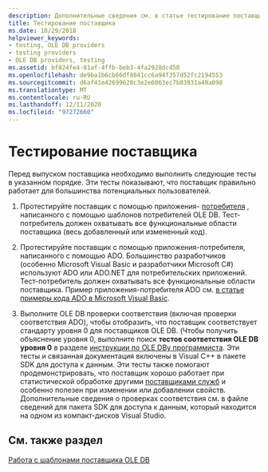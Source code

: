 ```yaml
---
description: Дополнительные сведения см. в статье тестирование поставщика
title: Тестирование поставщика
ms.date: 10/29/2018
helpviewer_keywords:
- testing, OLE DB providers
- testing providers
- OLE DB providers, testing
ms.assetid: bf824fe4-81af-4ffb-beb3-4fa2928dc450
ms.openlocfilehash: de9ba1b6cb66df8041cc6a94f357d52fc2194553
ms.sourcegitcommit: d6af41e42699628c3e2e6063ec7b03931a49a098
ms.translationtype: MT
ms.contentlocale: ru-RU
ms.lasthandoff: 12/11/2020
ms.locfileid: "97272660"
---
```

# <a name="testing-your-provider"></a>Тестирование поставщика

Перед выпуском поставщика необходимо выполнить следующие тесты в указанном порядке. Эти тесты показывают, что поставщик правильно работает для большинства потенциальных пользователей.

1. Протестируйте поставщик с помощью приложения- [потребителя](../../data/oledb/creating-an-ole-db-consumer.md) , написанного с помощью шаблонов потребителей OLE DB. Тест-потребитель должен охватывать все функциональные области поставщика (весь добавленный или измененный код).

1. Протестируйте поставщик с помощью приложения-потребителя, написанного с помощью ADO. Большинство разработчиков (особенно Microsoft Visual Basic и разработчики Microsoft C#) используют ADO или ADO.NET для потребительских приложений. Тест-потребитель должен охватывать все функциональные области поставщика. Пример приложения-потребителя ADO см. [в статье примеры кода ADO в Microsoft Visual Basic](/previous-versions/ms807514(v=msdn.10)).

1. Выполните OLE DB проверки соответствия (включая проверки соответствия ADO), чтобы отобразить, что поставщик соответствует стандарту уровня 0 для поставщиков OLE DB. (Чтобы получить объяснение уровня 0, выполните поиск **тестов соответствия OLE DB уровня 0** в разделе [инструкции по OLE DBу программиста](/sql/connect/oledb/ole-db/oledb-driver-for-sql-server-programming). Эти тесты и связанная документация включены в Visual C++ в пакете SDK для доступа к данным. Эти тесты также помогают продемонстрировать, что поставщик хорошо работает при статистической обработке другими [поставщиками служб](../../data/oledb/ole-db-resource-pooling-and-services.md) и особенно полезен при изменении или добавлении свойств. Дополнительные сведения о проверках соответствия см. в файле сведений для пакета SDK для доступа к данным, который находится на одном из компакт-дисков Visual Studio.

## <a name="see-also"></a>См. также раздел

[Работа с шаблонами поставщика OLE DB](../../data/oledb/working-with-ole-db-provider-templates.md)
